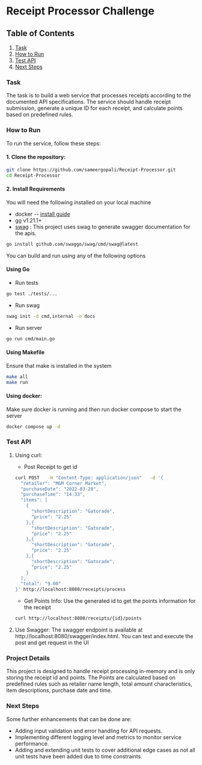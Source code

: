# Receipt Processor Challenge

## Table of Contents
1. [Task](#task)
2. [How to Run](#how-to-run)
3. [Test API ](#test-api)
5. [Next Steps](#next-steps)
### Task
The task is to build a  web service that processes receipts according to the documented API specifications. The service should handle receipt submission, generate a unique ID for each receipt, and calculate points based on predefined rules.
### How to Run
To run the service, follow these steps:

#### 1. Clone the repository:

```bash
git clone https://github.com/sameergopali/Receipt-Processor.git
cd Receipt-Processor
```

#### 2. Install Requirements
You will need the following installed on your local machine
- docker -- [install guide](https://docs.docker.com/get-docker/)
- [go](https://go.dev/doc/install) v1.21.1+ 
-  [swag](https://github.com/swaggo/swag) : This project uses  swag to generate swagger documentation for the apis.
```bash 
go install github.com/swaggo/swag/cmd/swag@latest
```

You can build and run using any of the following options
####  Using Go
- Run tests
```bash
go test ./tests/...
```
- Run swag 
```bash
swag init -d cmd,internal -o docs
```
- Run server
```bash
go run cmd/main.go
```

####  Using Makefile
Ensure that make is installed in the system
```bash
make all
make run
```


#### Using docker:
Make sure docker is running and then run docker compose to start the server
```bash
docker compose up -d
```

### Test API
1. Using curl: 
    - Post Receipt to get id
    ```bash
    curl POST   -H "Content-Type: application/json"   -d '{
      "retailer": "M&M Corner Market",
      "purchaseDate": "2022-03-20",
      "purchaseTime": "14:33",
      "items": [
        {
          "shortDescription": "Gatorade",
          "price": "2.25"
        },{
          "shortDescription": "Gatorade",
          "price": "2.25"
        },{
          "shortDescription": "Gatorade",
          "price": "2.25"
        },{
          "shortDescription": "Gatorade",
          "price": "2.25"
        }
      ],
      "total": "9.00"
    }' http://localhost:8080/receipts/process
    ```
    - Get Points Info:
    Use the generated id to get the points information for the receipt
    ```bash
    curl http://localhost:8080/receipts/{id}/points
    ```

2. Use Swagger: The swagger endpoint is available at http://localhost:8080/swagger/index.html. You can test and execute the post and get request in the UI

### Project Details
This project is designed to handle receipt processing in-memory and is only storing the receipt id and points. The Points are calculated based on predefined rules such as retailer name length, total amount characteristics, item descriptions, purchase date and time.

### Next Steps
Some further enhancements that can be done are:
- Adding input validation and error handling for API requests.
- Implementing different logging level and metrics to monitor service performance.
- Adding and extending unit tests to cover additional edge cases as not all unit tests have been added due to time constraints.

